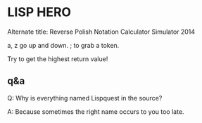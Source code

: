 LISP HERO
===

Alternate title: Reverse Polish Notation Calculator Simulator 2014

a, z go up and down. ; to grab a token.

Try to get the highest return value!

q&a
---
Q: Why is everything named Lispquest in the source?

A: Because sometimes the right name occurs to you too late.

